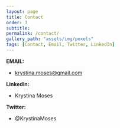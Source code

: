 ```yaml
---
layout: page
title: Contact
order: 3
subtitle:
permalink: /contact/
gallery_path: "assets/img/pexels"
tags: [Contact, Email, Twitter, LinkedIn]
---
```


**EMAIL:** 
* krystina.moses@gmail.com

**LinkedIn:** 
* Krystina Moses

**Twitter:** 
* @KrystinaMoses
